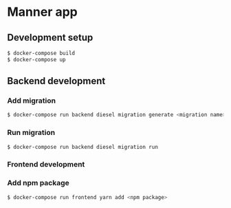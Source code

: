 # Manner app

## Development setup

```bash
$ docker-compose build
$ docker-compose up
```

## Backend development

### Add migration
```bash
$ docker-compose run backend diesel migration generate <migration name>
```

### Run migration
```bash
$ docker-compose run backend diesel migration run
```

### Frontend development

### Add npm package
```bash
$ docker-compose run frontend yarn add <npm package>
```

